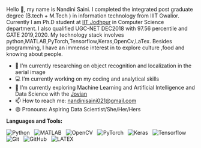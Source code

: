 
Hello 👋, my name is Nandini Saini. I completed the integrated post graduate degree (B.tech + M.Tech ) in information technology from IIIT Gwalior. Currently I am Ph.D student at [IIT Jodhpur](https://iitj.ac.in/) in Computer Science department. I also qualified UGC-NET DEC2018 with 97.56 percentile and GATE 2019,2020.
My technology stack involves python,MATLAB,PyTorch,Tensorflow,Keras,OpenCv,LaTex. Besides programming, I have an immense interest in to explore culture ,food and knowing about people.


- 🔭 I’m currently researching on object recognition and localization in the aerial image
- 💻 I’m currently working on my coding and analytical skills 
- 🌱 I’m currently exploring Machine Learning and Artificial Intelligence and Data Science with the [Jovian](https://www.jovian.ai/)
- 📫 How to reach me: nandinisaini021@gmail.com
- 😄 Pronouns: Aspiring Data Scientist/She/Her/Hers

**Languages and Tools:** 

![Python](https://img.shields.io/badge/-Python-black?logo=Python&style=social)&nbsp;&nbsp;
![MATLAB](https://img.shields.io/badge/-Matlab-red?logo=matlab&style=social)&nbsp;&nbsp;
![OpenCV](https://img.shields.io/badge/-OpenCv-red?logo=opencv&style=social)&nbsp;&nbsp;
![PyTorch](https://img.shields.io/badge/-PyTorch-blue?logo=pytorch&style=social)&nbsp;&nbsp;
![Keras](https://img.shields.io/badge/-Keras-blue?logo=keras&style=social)&nbsp;&nbsp;
![Tensorflow](https://img.shields.io/badge/-Tensorflow-blue?logo=tensorflow&style=social)&nbsp;&nbsp;
![Git](https://img.shields.io/badge/-Git-black?logo=git&style=social)&nbsp;&nbsp;
![GitHub](https://img.shields.io/badge/-GitHub-black?logo=github&style=social)&nbsp;&nbsp;
![LATEX](https://img.shields.io/badge/-LATEX-black?logo=latex&style=social)&nbsp;&nbsp;




<!--
**nandini211995/nandini211995** is a ✨ _special_ ✨ repository because its `README.md` (this file) appears on your GitHub profile.

Here are some ideas to get you started:

- 🔭 I’m currently working on ...
- 🌱 I’m currently learning ...
- 👯 I’m looking to collaborate on ...
- 🤔 I’m looking for help with ...
- 💬 Ask me about ...
- 📫 How to reach me: ...
- 😄 Pronouns: ...
- ⚡ Fun fact: ...
-->
